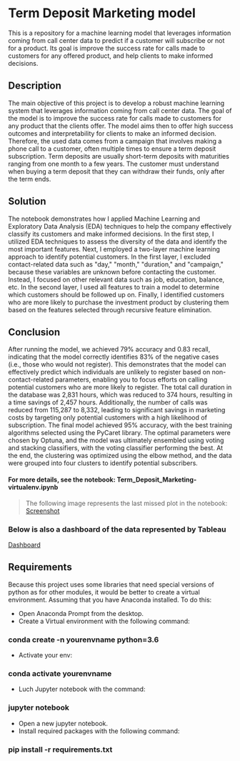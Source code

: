 # Term Deposit Marketing model
This is a repository for a machine learning model that leverages information coming from call center data to predict if a customer will subscribe or not for a product. Its goal is improve the success rate for calls made to customers for any offered product, and help clients to make informed decisions.
## Description
The main objective of this project is to develop a robust machine learning system that leverages information coming from call center data. The goal of the model is to improve the success rate for calls made to customers for any product that the clients offer.
The model aims then to offer high success outcomes and interpretability for clients to make an informed decision.
Therefore, the used data comes from a campaign that involves making a phone call to a customer, often multiple times to ensure a term deposit subscription. Term deposits are usually short-term deposits with maturities ranging from one month to a few years. The customer must understand when buying a term deposit that they can withdraw their funds, only after the term ends.
## Solution
The notebook demonstrates how I applied Machine Learning and Exploratory Data Analysis (EDA) techniques to help the company effectively classify its customers and make informed decisions. In the first step, I utilized EDA techniques to assess the diversity of the data and identify the most important features. Next, I employed a two-layer machine learning approach to identify potential customers. In the first layer, I excluded contact-related data such as "day," "month," "duration," and "campaign," because these variables are unknown before contacting the customer. Instead, I focused on other relevant data such as job, education, balance, etc. In the second layer, I used all features to train a model to determine which customers should be followed up on. Finally, I identified customers who are more likely to purchase the investment product by clustering them based on the features selected through recursive feature elimination.
## Conclusion
After running the model, we achieved 79% accuracy and 0.83 recall, indicating that the model correctly identifies 83% of the negative cases (i.e., those who would not register). This demonstrates that the model can effectively predict which individuals are unlikely to register based on non-contact-related parameters, enabling you to focus efforts on calling potential customers who are more likely to register. The total call duration in the database was 2,831 hours, which was reduced to 374 hours, resulting in a time savings of 2,457 hours. Additionally, the number of calls was reduced from 115,287 to 8,332, leading to significant savings in marketing costs by targeting only potential customers with a high likelihood of subscription. The final model achieved 95% accuracy, with the best training algorithms selected using the PyCaret library. The optimal parameters were chosen by Optuna, and the model was ultimately ensembled using voting and stacking classifiers, with the voting classifier performing the best.
At the end, the clustering was optimized using the elbow method, and the data were grouped into four clusters to identify potential subscribers.
#### For more details, see the notebook: **Term_Deposit_Marketing-virtualenv.ipynb**      
> The following image represents the last missed plot in the notebook:
[Screenshot](https://github.com/shahnavaz1992/aV0n6Eo8QXt5bwWX/blob/main/clustring_plot.png)
### Below is also a dashboard of the data represented by Tableau
[Dashboard](https://public.tableau.com/app/profile/farid4750/viz/Book1_17249023540900/Dashboard1?publish=yes)
## Requirements
Because this project uses some libraries that need special versions of python as for other modules, it would be better to create a virtual environment. Assuming that you have Anaconda installed. 
To do this:
* Open Anaconda Prompt from the desktop.
* Create a Virtual environment with the following command:    
### **conda create -n yourenvname python=3.6** 
* Activate your env: 
### **conda activate yourenvname**
* Luch Jupyter notebook with the command:
### **jupyter notebook**
* Open a new jupyter notebook.
* Install required packages with the following command:      
### **pip install -r requirements.txt**

